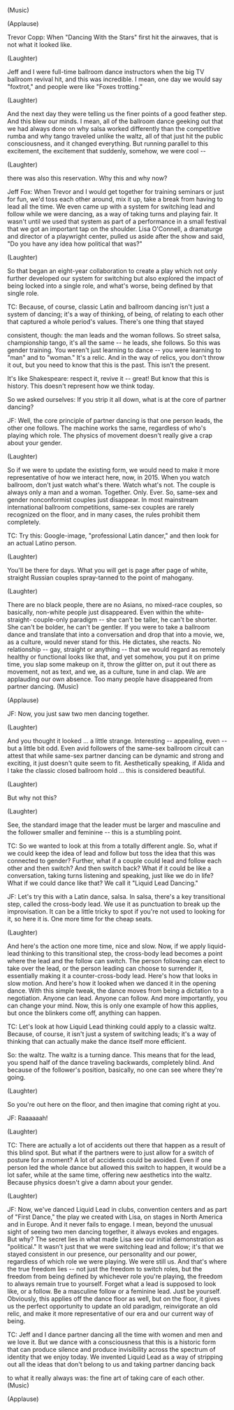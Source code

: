
(Music)

(Applause)


Trevor Copp: When &quot;Dancing With the Stars&quot;
first hit the airwaves,
that is not what it looked like.

(Laughter)

Jeff and I were full-time
ballroom dance instructors
when the big TV ballroom revival hit,
and this was incredible.
I mean, one day we would say &quot;foxtrot,&quot;
and people were like &quot;Foxes trotting.&quot;

(Laughter)

And the next day they were telling us
the finer points of a good feather step.
And this blew our minds.
I mean, all of the ballroom dance
geeking out that we had always done
on why salsa worked differently
than the competitive rumba
and why tango traveled unlike the waltz,
all of that just hit
the public consciousness,
and it changed everything.
But running parallel to this excitement,
the excitement that suddenly,
somehow, we were cool --

(Laughter)

there was also this reservation.
Why this and why now?

Jeff Fox: When Trevor and I
would get together for training seminars
or just for fun,
we&#39;d toss each other around, mix it up,
take a break from having
to lead all the time.
We even came up with a system
for switching lead and follow
while we were dancing,
as a way of taking turns and playing fair.
It wasn&#39;t until we used that system
as part of a performance
in a small festival
that we got an important tap
on the shoulder.
Lisa O&#39;Connell, a dramaturge
and director of a playwright center,
pulled us aside after the show and said,
&quot;Do you have any idea
how political that was?&quot;

(Laughter)

So that began an eight-year
collaboration to create a play
which not only further developed
our system for switching
but also explored the impact
of being locked into a single role,
and what&#39;s worse,
being defined by that single role.

TC: Because, of course,
classic Latin and ballroom dancing
isn&#39;t just a system of dancing;
it&#39;s a way of thinking, of being,
of relating to each other
that captured a whole period&#39;s values.
There&#39;s one thing that stayed

consistent, though:
the man leads
and the woman follows.
So street salsa, championship tango,
it&#39;s all the same --
he leads, she follows.
So this was gender training.
You weren&#39;t just learning to dance --
you were learning to &quot;man&quot; and to &quot;woman.&quot;
It&#39;s a relic.
And in the way of relics,
you don&#39;t throw it out,
but you need to know
that this is the past.
This isn&#39;t the present.

It&#39;s like Shakespeare:
respect it, revive it -- great!
But know that this is history.
This doesn&#39;t represent how we think today.

So we asked ourselves:
If you strip it all down,
what is at the core of partner dancing?

JF: Well, the core principle
of partner dancing
is that one person leads,
the other one follows.
The machine works the same,
regardless of who&#39;s playing which role.
The physics of movement doesn&#39;t really
give a crap about your gender.

(Laughter)

So if we were to update the existing form,
we would need to make it
more representative
of how we interact here, now, in 2015.
When you watch ballroom,
don&#39;t just watch what&#39;s there.
Watch what&#39;s not.
The couple is always
only a man and a woman.
Together.
Only.
Ever.
So, same-sex and gender nonconformist
couples just disappear.
In most mainstream international
ballroom competitions,
same-sex couples are rarely
recognized on the floor,
and in many cases,
the rules prohibit them completely.

TC: Try this: Google-image,
&quot;professional Latin dancer,&quot;
and then look for an actual Latino person.

(Laughter)

You&#39;ll be there for days.
What you will get is page after page
of white, straight Russian couples
spray-tanned to the point of mahogany.

(Laughter)

There are no black people,
there are no Asians,
no mixed-race couples,
so basically, non-white people
just disappeared.
Even within the white-straight-
couple-only paradigm --
she can&#39;t be taller,
he can&#39;t be shorter.
She can&#39;t be bolder,
he can&#39;t be gentler.
If you were to take a ballroom dance
and translate that into a conversation
and drop that into a movie,
we, as a culture,
would never stand for this.
He dictates, she reacts.
No relationship -- gay,
straight or anything --
that we would regard as remotely healthy
or functional looks like that,
and yet somehow,
you put it on prime time,
you slap some makeup on it,
throw the glitter on, put it out there
as movement, not as text,
and we, as a culture,
tune in and clap.
We are applauding our own absence.
Too many people have disappeared
from partner dancing.
(Music)

(Applause)


JF: Now, you just saw
two men dancing together.

(Laughter)

And you thought it looked ...
a little strange.
Interesting -- appealing, even --
but a little bit odd.
Even avid followers of the same-sex
ballroom circuit can attest
that while same-sex partner dancing
can be dynamic and strong and exciting,
it just doesn&#39;t quite seem to fit.
Aesthetically speaking,
if Alida and I take the classic
closed ballroom hold ...
this is considered beautiful.

(Laughter)

But why not this?

(Laughter)

See, the standard image that the leader
must be larger and masculine
and the follower smaller and feminine --
this is a stumbling point.

TC: So we wanted to look at this
from a totally different angle.
So, what if we could keep
the idea of lead and follow
but toss the idea that this
was connected to gender?
Further, what if a couple
could lead and follow each other
and then switch?
And then switch back?
What if it could be like a conversation,
taking turns listening and speaking,
just like we do in life?
What if we could dance like that?
We call it &quot;Liquid Lead Dancing.&quot;

JF: Let&#39;s try this with a Latin dance,
salsa.
In salsa, there&#39;s a key transitional step,
called the cross-body lead.
We use it as punctuation
to break up the improvisation.
It can be a little tricky to spot
if you&#39;re not used to looking for it,
so here it is.
One more time for the cheap seats.

(Laughter)

And here&#39;s the action one more time,
nice and slow.
Now, if we apply liquid-lead thinking
to this transitional step,
the cross-body lead becomes a point
where the lead and the follow can switch.
The person following can elect
to take over the lead,
or the person leading can choose
to surrender it,
essentially making it
a counter-cross-body lead.
Here&#39;s how that looks in slow motion.
And here&#39;s how it looked
when we danced it in the opening dance.
With this simple tweak,
the dance moves from being a dictation
to a negotiation.
Anyone can lead. Anyone can follow.
And more importantly,
you can change your mind.
Now, this is only one example
of how this applies,
but once the blinkers come off,
anything can happen.

TC: Let&#39;s look at how Liquid Lead thinking
could apply to a classic waltz.
Because, of course,
it isn&#39;t just a system of switching leads;
it&#39;s a way of thinking
that can actually make
the dance itself more efficient.

So: the waltz.
The waltz is a turning dance.
This means that for the lead,
you spend half of the dance
traveling backwards,
completely blind.
And because of the follower&#39;s position,
basically, no one can see
where they&#39;re going.

(Laughter)

So you&#39;re out here on the floor,
and then imagine that coming right at you.

JF: Raaaaaah!

(Laughter)


TC: There are actually a lot
of accidents out there
that happen as a result
of this blind spot.
But what if the partners
were to just allow for
a switch of posture for a moment?
A lot of accidents could be avoided.
Even if one person led the whole dance
but allowed this switch to happen,
it would be a lot safer,
while at the same time,
offering new aesthetics into the waltz.
Because physics doesn&#39;t give a damn
about your gender.

(Laughter)


JF: Now, we&#39;ve danced Liquid Lead
in clubs, convention centers
and as part of &quot;First Dance,&quot;
the play we created with Lisa,
on stages in North America and in Europe.
And it never fails to engage.
I mean, beyond the unusual sight
of seeing two men dancing together,
it always evokes and engages.
But why?
The secret lies in what made
Lisa see our initial demonstration
as &quot;political.&quot;
It wasn&#39;t just that we were
switching lead and follow;
it&#39;s that we stayed consistent
in our presence, our personality
and our power, regardless
of which role we were playing.
We were still us.
And that&#39;s where the true freedom lies --
not just the freedom to switch roles,
but the freedom from being defined
by whichever role you&#39;re playing,
the freedom to always remain
true to yourself.
Forget what a lead is supposed
to look like, or a follow.
Be a masculine follow
or a feminine lead.
Just be yourself.
Obviously, this applies
off the dance floor as well,
but on the floor, it gives us
the perfect opportunity
to update an old paradigm,
reinvigorate an old relic,
and make it more representative
of our era and our current way of being.

TC: Jeff and I dance partner dancing
all the time with women and men
and we love it.
But we dance with a consciousness
that this is a historic form
that can produce silence
and produce invisibility
across the spectrum of identity
that we enjoy today.
We invented Liquid Lead
as a way of stripping out
all the ideas that don&#39;t belong to us
and taking partner dancing back

to what it really always was:
the fine art of taking care of each other.
(Music)

(Applause)

